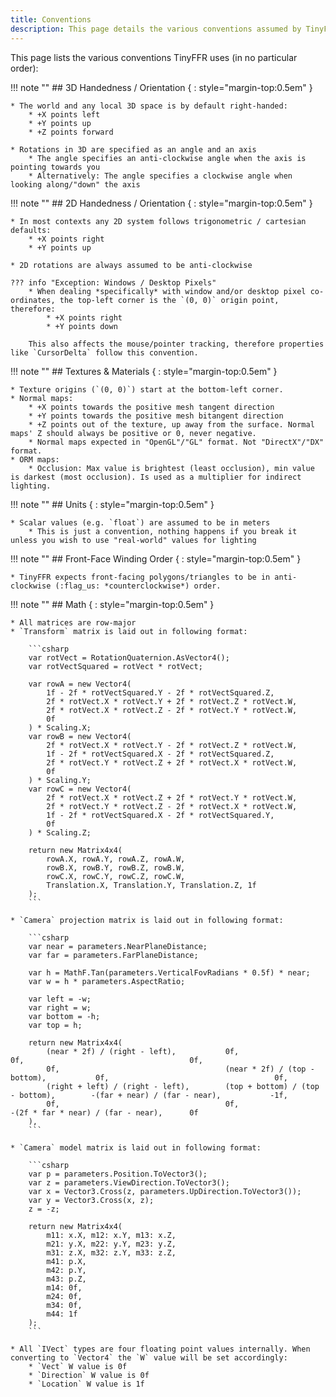 ```yaml
---
title: Conventions
description: This page details the various conventions assumed by TinyFFR.
---
```


This page lists the various conventions TinyFFR uses (in no particular order):

!!! note ""
	## 3D Handedness / Orientation { : style="margin-top:0.5em" }

	* The world and any local 3D space is by default right-handed:
		* +X points left
		* +Y points up
		* +Z points forward

	* Rotations in 3D are specified as an angle and an axis
		* The angle specifies an anti-clockwise angle when the axis is pointing towards you
		* Alternatively: The angle specifies a clockwise angle when looking along/"down" the axis

!!! note ""
	## 2D Handedness / Orientation { : style="margin-top:0.5em" } 

	* In most contexts any 2D system follows trigonometric / cartesian defaults:
		* +X points right
		* +Y points up

	* 2D rotations are always assumed to be anti-clockwise

	??? info "Exception: Windows / Desktop Pixels"
		* When dealing *specifically* with window and/or desktop pixel co-ordinates, the top-left corner is the `(0, 0)` origin point, therefore:
			* +X points right
			* +Y points down
		
		This also affects the mouse/pointer tracking, therefore properties like `CursorDelta` follow this convention.

!!! note ""
	## Textures & Materials { : style="margin-top:0.5em" }

	* Texture origins (`(0, 0)`) start at the bottom-left corner.
	* Normal maps:
		* +X points towards the positive mesh tangent direction
		* +Y points towards the positive mesh bitangent direction
		* +Z points out of the texture, up away from the surface. Normal maps' Z should always be positive or 0, never negative.
		* Normal maps expected in "OpenGL"/"GL" format. Not "DirectX"/"DX" format.
	* ORM maps:
		* Occlusion: Max value is brightest (least occlusion), min value is darkest (most occlusion). Is used as a multiplier for indirect lighting.

!!! note ""
	## Units { : style="margin-top:0.5em" }

	* Scalar values (e.g. `float`) are assumed to be in meters
		* This is just a convention, nothing happens if you break it unless you wish to use "real-world" values for lighting

!!! note ""
	## Front-Face Winding Order { : style="margin-top:0.5em" }

	* TinyFFR expects front-facing polygons/triangles to be in anti-clockwise (:flag_us: *counterclockwise*) order.

!!! note ""
	## Math { : style="margin-top:0.5em" }

	* All matrices are row-major
	* `Transform` matrix is laid out in following format:

		```csharp
		var rotVect = RotationQuaternion.AsVector4();
		var rotVectSquared = rotVect * rotVect;

		var rowA = new Vector4(
			1f - 2f * rotVectSquared.Y - 2f * rotVectSquared.Z,
			2f * rotVect.X * rotVect.Y + 2f * rotVect.Z * rotVect.W,
			2f * rotVect.X * rotVect.Z - 2f * rotVect.Y * rotVect.W,
			0f
		) * Scaling.X;
		var rowB = new Vector4(
			2f * rotVect.X * rotVect.Y - 2f * rotVect.Z * rotVect.W,
			1f - 2f * rotVectSquared.X - 2f * rotVectSquared.Z,
			2f * rotVect.Y * rotVect.Z + 2f * rotVect.X * rotVect.W,
			0f
		) * Scaling.Y;
		var rowC = new Vector4(
			2f * rotVect.X * rotVect.Z + 2f * rotVect.Y * rotVect.W,
			2f * rotVect.Y * rotVect.Z - 2f * rotVect.X * rotVect.W,
			1f - 2f * rotVectSquared.X - 2f * rotVectSquared.Y,
			0f
		) * Scaling.Z;

		return new Matrix4x4(
			rowA.X, rowA.Y, rowA.Z, rowA.W,
			rowB.X, rowB.Y, rowB.Z, rowB.W,
			rowC.X, rowC.Y, rowC.Z, rowC.W,
			Translation.X, Translation.Y, Translation.Z, 1f
		);
		```
			
	* `Camera` projection matrix is laid out in following format:

		```csharp
		var near = parameters.NearPlaneDistance;
		var far = parameters.FarPlaneDistance;

		var h = MathF.Tan(parameters.VerticalFovRadians * 0.5f) * near;
		var w = h * parameters.AspectRatio;

		var left = -w;
		var right = w;
		var bottom = -h;
		var top = h;

		return new Matrix4x4(
			(near * 2f) / (right - left),			0f,										0f,										0f,
			0f,										(near * 2f) / (top - bottom),			0f,										0f,
			(right + left) / (right - left),		(top + bottom) / (top - bottom),		-(far + near) / (far - near),			-1f,
			0f,										0f,										-(2f * far * near) / (far - near),		0f
		),
		```

	* `Camera` model matrix is laid out in following format:

		```csharp
		var p = parameters.Position.ToVector3();
		var z = parameters.ViewDirection.ToVector3();
		var x = Vector3.Cross(z, parameters.UpDirection.ToVector3());
		var y = Vector3.Cross(x, z);
		z = -z;

		return new Matrix4x4(
			m11: x.X, m12: x.Y, m13: x.Z,
			m21: y.X, m22: y.Y, m23: y.Z,
			m31: z.X, m32: z.Y, m33: z.Z,
			m41: p.X,
			m42: p.Y,
			m43: p.Z,
			m14: 0f,
			m24: 0f,
			m34: 0f,
			m44: 1f
		);
		```

	* All `IVect` types are four floating point values internally. When converting to `Vector4` the `W` value will be set accordingly:
		* `Vect` W value is 0f
		* `Direction` W value is 0f
		* `Location` W value is 1f